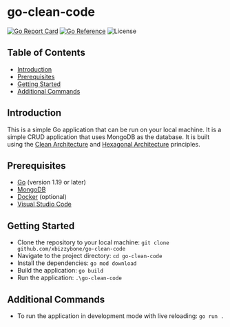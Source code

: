 # go-clean-code

[![Go Report Card](https://goreportcard.com/badge/github.com/xbizzybone/go-clean-code)](https://goreportcard.com/report/github.com/xbizzybone/go-clean-code) [![Go Reference](https://pkg.go.dev/badge/github.com/xbizzybone/go-clean-code.svg)](https://pkg.go.dev/github.com/xbizzybone/go-clean-code) ![License](https://img.shields.io/github/license/xbizzybone/go-clean-code)

## Table of Contents

- [Introduction](#introduction)
- [Prerequisites](#prerequisites)
- [Getting Started](#getting-started)
- [Additional Commands](#additional-commands)

## Introduction

This is a simple Go application that can be run on your local machine. It is a simple CRUD application that uses MongoDB as the database. It is built using the [Clean Architecture](https://blog.cleancoder.com/uncle-bob/2012/08/13/the-clean-architecture.html) and [Hexagonal Architecture](https://en.wikipedia.org/wiki/Hexagonal_architecture_(software)) principles.

## Prerequisites

- [Go](https://golang.org/) (version 1.19 or later)
- [MongoDB](https://www.mongodb.com/)
- [Docker](https://www.docker.com/) (optional)
- [Visual Studio Code](https://code.visualstudio.com/)

## Getting Started

- Clone the repository to your local machine: `git clone github.com/xbizzybone/go-clean-code`
- Navigate to the project directory: `cd go-clean-code`
- Install the dependencies: `go mod download`
- Build the application: `go build`
- Run the application: `.\go-clean-code`

## Additional Commands

- To run the application in development mode with live reloading: `go run .`

